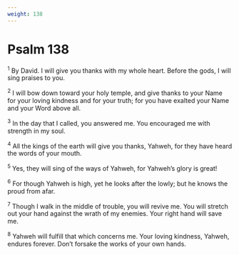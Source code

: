 ```yaml
---
weight: 138
---
```


# Psalm 138

<sup>1</sup> By David. I will give you thanks with my whole heart. Before the gods, I will sing praises to you. 

<sup>2</sup> I will bow down toward your holy temple, and give thanks to your Name for your loving kindness and for your truth; for you have exalted your Name and your Word above all. 

<sup>3</sup> In the day that I called, you answered me. You encouraged me with strength in my soul. 

<sup>4</sup> All the kings of the earth will give you thanks, Yahweh, for they have heard the words of your mouth. 

<sup>5</sup> Yes, they will sing of the ways of Yahweh, for Yahweh’s glory is great! 

<sup>6</sup> For though Yahweh is high, yet he looks after the lowly; but he knows the proud from afar. 

<sup>7</sup> Though I walk in the middle of trouble, you will revive me. You will stretch out your hand against the wrath of my enemies. Your right hand will save me. 

<sup>8</sup> Yahweh will fulfill that which concerns me. Your loving kindness, Yahweh, endures forever. Don’t forsake the works of your own hands. 


